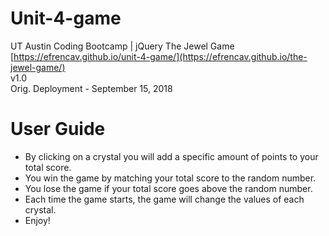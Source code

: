 # Unit-4-game 
UT Austin Coding Bootcamp | jQuery The Jewel Game \
[https://efrencav.github.io/unit-4-game/](https://efrencav.github.io/the-jewel-game/) \
v1.0 \
Orig. Deployment - September 15, 2018

# User Guide
- By clicking on a crystal you will add a specific amount of points to your total score.
- You win the game by matching your total score to the random number.
- You lose the game if your total score goes above the random number.
- Each time the game starts, the game will change the values of each crystal.
- Enjoy!
